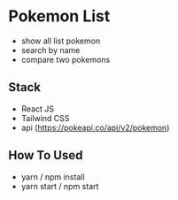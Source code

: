 # Pokemon List
* show all list pokemon
* search by name
* compare two pokemons 

## Stack 
* React JS
* Tailwind CSS
* api (https://pokeapi.co/api/v2/pokemon)

## How To Used
* yarn / npm install
* yarn start / npm start

